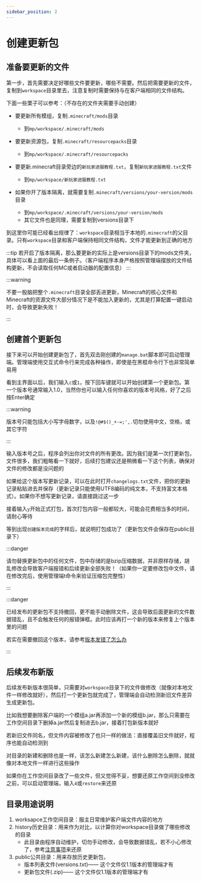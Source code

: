 ```yaml
---
sidebar_position: 2
---
```


# 创建更新包

## 准备要更新的文件

第一步，首先需要决定好哪些文件要更新，哪些不需要。然后把需要更新的文件，复制到`workspace`目录里去，注意复制时需要保持与在客户端相同的文件结构。

下面一些栗子可以参考：（不存在的文件夹需要手动创建）

+ 要更新所有模组，复制`.minecraft/mods`目录
  + 到`mp/workspace/.minecraft/mods`

+ 要更新资源包，复制`.minecraft/resourcepacks`目录
  + 到`mp/workspace/.minecraft/resourcepacks`

+ 要更新.minecraft目录旁边的`新玩家进服教程.txt`，复制`新玩家进服教程.txt`文件
  + 到`mp/workspace/新玩家进服教程.txt`

+ 如果你开了版本隔离，就需要复制`.minecraft/versions/your-version/mods`目录
  + 到`mp/workspace/.minecraft/versions/your-version/mods`
  + 其它文件也是同理，需要复制到versions目录下

到这里你可能已经看出规律了：`workspace`目录相当于本地的`.minecraft`的父目录。只有`workspace`目录和客户端保持相同文件结构，文件才能更新到正确的地方

:::tip
若开启了版本隔离，那么要更新的实际上是versions目录下的mods文件夹，具体可以看上面的最后一条例子。（客户端程序本身严格按照管理端摆放的文件结构更新，不会读取任何MC或者启动器的配置信息）
:::

:::warning

不要一股脑把整个`.minecraft`目录全部丢进更新，Minecraft的核心文件和Minecraft的资源文件大部分情况下是不能加入更新的，尤其是打算配置一键启动时，会导致更新失败！

:::

## 创建首个更新包

接下来可以开始创建更新包了，首先双击刚创建的`manage.bat`脚本即可启动管理端。管理端使用交互式命令行来完成各种操作，即使是在黑框命令行下也非常简单易用

看到主界面以后，我们输入`c`或`1`，按下回车键就可以开始创建第一个更新包。第一个版本号通常输入1.0，当然你也可以输入任何你喜欢的版本号风格，好了之后按Enter确定

:::warning

版本号只能包括大小写字母数字，以及`!@#$()_+-=;',.`切勿使用中文，空格，或其它字符

:::

输入版本号之后，程序会列出你对文件的所有更改。因为我们是第一次打更新包，文件很多，我们粗略看一下就好，后续打包建议还是稍微看一下这个列表，确保对文件的修改都是没问题的

如果给这个版本写更新记录，可以在此时打开`changelogs.txt`文件，把你的更新记录粘贴进去并保存（更新记录只能使用UTF8编码的纯文本，不支持富文本格式）。如果你不想写更新记录，请直接跳过这一步

接着输入`y`开始正式打包，首次打包内容一般都较大，可能会花费相当多的时间，请耐心等待

等到出现`创建版本完成`的字样后，就说明打包成功了（更新包文件会保存在public目录下）

:::danger

请勿替换更新包中的任何文件，包中存储的是bzip压缩数据，并非原样存储，胡乱修改会导致客户端报错和后续更新全部失败！（如果你一定要修改包中文件，请在修改完后，使用管理端t命令来验证压缩包完整性）

:::

:::danger

已经发布的更新包不支持撤回，更不能手动删除文件，这会导致后面更新的文件数据错乱，且不会触发任何的报错弹框。此时应该再打一个新的版本来修复上个版本里的问题

若实在需要撤回这个版本，请参考[版本发错了怎么办](./caution.md#版本发错了怎么办)

:::

## 后续发布新版

后续发布新版本很简单，只需要对`workspace`目录下的文件做修改（就像对本地文件一样修改就好），然后打一个更新包就完成了，管理端会自动检测新旧文件差异生成更新包。

比如我想要删除客户端的一个模组a.jar再添加一个新的模组b.jar，那么只需要在工作空间目录下删掉a.jar然后复制进去b.jar，接着打包新版本就好

若新旧文件同名，但文件内容被修改了也只一样的做法：直接覆盖旧文件就好，程序也能自动检测到

对目录的新建和删除也是一样，该怎么新建怎么新建，该什么删除怎么删除，就就像对本地文件一样进行这些操作

如果你在工作空间目录改了一些文件，但又觉得不妥，想要还原工作空间到没修改之前，可以启动管理端，输入`4`或`restore`来还原

## 目录用途说明

1. worksapce工作空间目录：服主日常维护客户端文件内容的地方
2. history历史目录：用来作为对比，以计算你对workspace目录做了哪些修改的目录
   + 此目录由程序自动维护，切勿手动修改，会导致数据错乱，若不小心修改了，参考[注意事项](./caution.md#不小心修改了history目录)来还原
3. public公共目录：用来存放历史更新包，
   + 版本列表文件(versions.txt)—— 这个文件仅1.1版本的管理端才有
   + 更新包文件(.zip)—— 这个文件仅1.1版本的管理端才有
